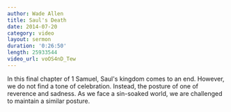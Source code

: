 ```yaml
---
author: Wade Allen
title: Saul's Death
date: 2014-07-20
category: video
layout: sermon
duration: '0:26:50'
length: 25933544
video_url: voOS4nD_Tew
---
```


In this final chapter of 1 Samuel, Saul's kingdom comes to an end. However, we do not find a tone of celebration. Instead, the posture of one of reverence and sadness. As we face a sin-soaked world, we are challenged to maintain a similar posture.
